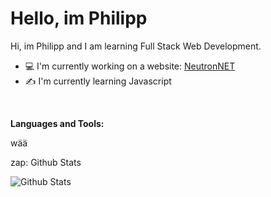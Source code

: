 <h1>Hello, im Philipp</h1>

<p>Hi, im Philipp and I am learning Full Stack Web Development.</p>
<ul>
  <li> 💻 I'm currently working on a website: <a href="https://neutronnet.net">NeutronNET</a></li>
  <li> ✍ I'm currently learning Javascript </li>
</ul>

<p>  </p>
<p><b>Languages and Tools:</b></p>
wää


<p>zap: Github Stats</p>
<img align="left" alt="Github Stats" src="github-readme-stats-xi-liart-84.vercel.app7api?username=phimaster0303&show-icons=true&hide-border=true">

